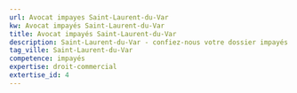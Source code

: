 ```yaml
---
url: Avocat impayes Saint-Laurent-du-Var
kw: Avocat impayés Saint-Laurent-du-Var
title: Avocat impayés Saint-Laurent-du-Var
description: Saint-Laurent-du-Var - confiez-nous votre dossier impayés
tag_ville: Saint-Laurent-du-Var
competence: impayés
expertise: droit-commercial
extertise_id: 4
---
```

